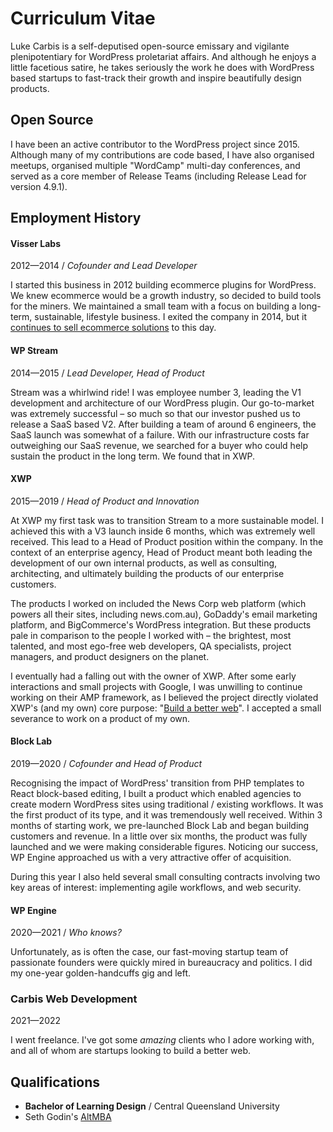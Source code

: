# Curriculum Vitae

Luke Carbis is a self-deputised open-source emissary and vigilante plenipotentiary for WordPress proletariat affairs. And although he enjoys a little facetious satire, he takes seriously the work he does with WordPress based startups to fast-track their growth and inspire beautifully design products.

## Open Source

I have been an active contributor to the WordPress project since 2015. Although many of my contributions are code based, I have also organised meetups, organised multiple "WordCamp" multi-day conferences, and served as a core member of Release Teams (including Release Lead for version 4.9.1).

## Employment History

#### Visser Labs

2012—2014 / _Cofounder and Lead Developer_

I started this business in 2012 building ecommerce plugins for WordPress. We knew ecommerce would be a growth industry, so decided to build tools for the miners. We maintained a small team with a focus on building a long-term, sustainable, lifestyle business. I exited the company in 2014, but it [continues to sell ecommerce solutions](https://visser.com.au) to this day.

#### WP Stream

2014—2015 / _Lead Developer, Head of Product_

Stream was a whirlwind ride! I was employee number 3, leading the V1 development and architecture of our WordPress plugin. Our go-to-market was extremely successful – so much so that our investor pushed us to release a SaaS based V2. After building a team of around 6 engineers, the SaaS launch was somewhat of a failure. With our infrastructure costs far outweighing our SaaS revenue, we searched for a buyer who could help sustain the product in the long term. We found that in XWP.

#### XWP

2015—2019 / _Head of Product and Innovation_

At XWP my first task was to transition Stream to a more sustainable model. I achieved this with a V3 launch inside 6 months, which was extremely well received. This lead to a Head of Product position within the company. In the context of an enterprise agency, Head of Product meant both leading the development of our own internal products, as well as consulting, architecting, and ultimately building the products of our enterprise customers.

The products I worked on included the News Corp web platform (which powers all their sites, including news.com.au), GoDaddy's email marketing platform, and BigCommerce's WordPress integration. But these products pale in comparison to the people I worked with – the brightest, most talented, and most ego-free web developers, QA specialists, project managers, and product designers on the planet.

I eventually had a falling out with the owner of XWP. After some early interactions and small projects with Google, I was unwilling to continue working on their AMP framework, as I believed the project directly violated XWP's (and my own) core purpose: "[Build a better web](https://xwp.co)". I accepted a small severance to work on a product of my own.

#### Block Lab

2019—2020 / _Cofounder and Head of Product_

Recognising the impact of WordPress' transition from PHP templates to React block-based editing, I built a product which enabled agencies to create modern WordPress sites using traditional / existing workflows. It was the first product of its type, and it was tremendously well received. Within 3 months of starting work, we pre-launched Block Lab and began building customers and revenue. In a little over six months, the product was fully launched and we were making considerable figures. Noticing our success, WP Engine approached us with a very attractive offer of acquisition.

During this year I also held several small consulting contracts involving two key areas of interest: implementing agile workflows, and web security.

#### WP Engine

2020—2021 / _Who knows?_

Unfortunately, as is often the case, our fast-moving startup team of passionate founders were quickly mired in bureaucracy and politics. I did my one-year golden-handcuffs gig and left.


### Carbis Web Development

2021—2022

I went freelance. I've got some _amazing_ clients who I adore working with, and all of whom are startups looking to build a better web.


## Qualifications

- **Bachelor of Learning Design** / Central Queensland University
- Seth Godin's [AltMBA](https://altmba.com)
